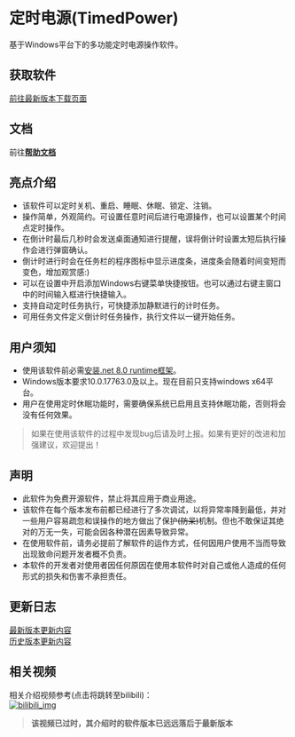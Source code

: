 # 定时电源(TimedPower)

基于Windows平台下的多功能定时电源操作软件。

## 获取软件

[前往最新版本下载页面](https://github.com/Hgnim/TimedPower/releases/latest)

## 文档

前往[**帮助文档**](https://github.com/Hgnim/TimedPower/wiki)

## 亮点介绍

- 该软件可以定时关机、重启、睡眠、休眠、锁定、注销。
- 操作简单，外观简约。可设置任意时间后进行电源操作，也可以设置某个时间点定时操作。
- 在倒计时最后几秒时会发送桌面通知进行提醒，误将倒计时设置太短后执行操作会进行弹窗确认。
- 倒计时进行时会在任务栏的程序图标中显示进度条，进度条会随着时间变短而变色，增加观赏感:)
- 可以在设置中开启添加Windows右键菜单快捷按钮。也可以通过右键主窗口中的时间输入框进行快捷输入。
- 支持自动定时任务执行，可快捷添加静默进行的计时任务。
- 可用任务文件定义倒计时任务操作，执行文件以一键开始任务。

## 用户须知

- 使用该软件前必需[安装.net 8.0 runtime框架](https://dotnet.microsoft.com/zh-cn/download/dotnet/thank-you/runtime-8.0.10-windows-x64-installer)。
- Windows版本要求10.0.17763.0及以上。现在目前只支持windows x64平台。
- 用户在使用定时休眠功能时，需要确保系统已启用且支持休眠功能，否则将会没有任何效果。

> 如果在使用该软件的过程中发现bug后请及时上报。如果有更好的改进和加强建议，欢迎提出！

## 声明

- 此软件为免费开源软件，禁止将其应用于商业用途。
- 该软件在每个版本发布前都已经进行了多次调试，以将异常率降到最低，并对一些用户容易疏忽和误操作的地方做出了保护<del>\(防呆\)</del>机制。但也不敢保证其绝对的万无一失，可能会因各种潜在因素导致异常。
- 在使用软件前，请务必提前了解软件的运作方式，任何因用户使用不当而导致出现致命问题开发者概不负责。
- 本软件的开发者对使用者因任何原因在使用本软件时对自己或他人造成的任何形式的损失和伤害不承担责任。

## 更新日志

[最新版本更新内容](update_log/latest_version.md)\
[历史版本更新内容](update_log/old_version.md)

## 相关视频

相关介绍视频参考(点击将跳转至bilibili)：\
[![bilibili_img](https://i1.hdslb.com/bfs/archive/72402bc5815d130cab8256d3a6fc45c95af1d6e8.jpg@308w_174h)](https://www.bilibili.com/video/BV1JptjegEVP)
> **该视频已过时，其介绍时的软件版本已远远落后于最新版本**
